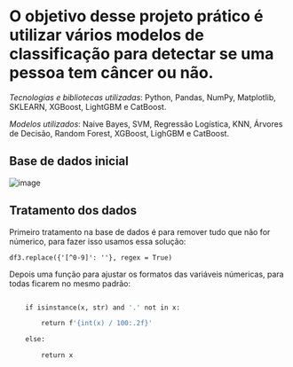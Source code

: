 # O objetivo desse projeto prático é utilizar vários modelos de classificação para detectar se uma pessoa tem câncer ou não.

*Tecnologias e bibliotecas utilizadas*: Python, Pandas, NumPy, Matplotlib, SKLEARN, XGBoost, LightGBM e CatBoost.

*Modelos utilizados*: Naive Bayes, SVM, Regressão Logística, KNN, Árvores de Decisão, Random Forest, XGBoost, LighGBM e CatBoost.

## Base de dados inicial

![image](https://github.com/user-attachments/assets/8cf01d5c-d60d-4764-8620-fe553f9ea739)


## Tratamento dos dados

Primeiro tratamento na base de dados é para remover tudo que não for númerico, para fazer isso usamos essa solução:

```df3.replace({'[^0-9]': ''}, regex = True)```

Depois uma função para ajustar os formatos das variáveis númericas, para todas ficarem no mesmo padrão:

```def ajustar_formato(x):

    if isinstance(x, str) and '.' not in x:

        return f'{int(x) / 100:.2f}'

    else:

        return x
```
